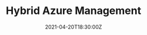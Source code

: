 ---
title: "Hybrid Azure Management"
event: Apr 2021 Meetup
event_url: https://www.meetup.com/Azure-Thames-Valley/events/276005235/
location: Virtual
summary: Increasingly organisations are looking at expanding their environments across multiple platforms, which can make management of your servers and workloads more complex. In this session I will talk about how tools such as Windows Admin Centre, Azure Arc, Azure Update Management can help you manage those environments as well as talk about some tools you can use Azure to extend your on prem capabilities
tags:
- Hybrid
- Management
- 
- Security
- Compliance
- Identity
- Architecture
date: "2021-04-20T18:30:00Z"

# Optional external URL for project (replaces project detail page).
external_link: https://www.youtube.com/watch?v=n0XNy0f24kI

---